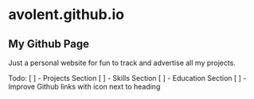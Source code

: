 # avolent.github.io
## My Github Page

Just a personal website for fun to track and advertise all my projects.

Todo:
[ ] - Projects Section
[ ] - Skills Section
[ ] - Education Section
[ ] - Improve Github links with icon next to heading

